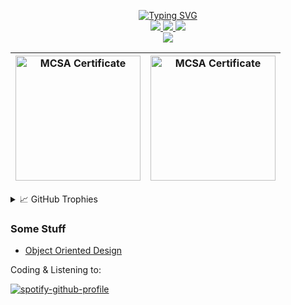 <p align="center">
	<a href="https://github.com/drkostas">
	    <img src="https://readme-typing-svg.demolab.com?font=Georgia&size=18&duration=2000&pause=100&multiline=true&width=500&height=80&lines=Zdravko+Zdravkov;Software+Engineer+%7C+.NET Enthusiast;Web+Development+%7C+Software+Development" alt="Typing SVG" />
	</a>
	<br/>

<a href="https://europa.eu/europass/eportfolio/api/eprofile/shared-profile/ce30f22f-3b4a-4a0d-afed-113eafd1419e?view=html">
    <img src="https://img.shields.io/badge/europass-CV-bc3df2?style=flat-square&logo=eu">
</a>  
<a href="https://www.linkedin.com/in/piromanabg/">
    <img src="https://img.shields.io/badge/-Linkedin-blue?style=flat-square&logo=linkedin">
</a>
<a href="mailto:zdr0@yahoo.com">
    <img src="https://img.shields.io/badge/-Email-bc3df2?style=flat-square&logo=yahoo&logoColor=white">
</a>

<br/> 

<a href="https://github.com/pirocorp">
    <img src="https://github-stats-alpha.vercel.app/api?username=pirocorp&cc=22272e&tc=37BCF6&ic=fff&bc=0000">
</a>

</p>

| <a href="https://softuni.bg/certificates/details/122857/7061e5d6"><img src="https://user-images.githubusercontent.com/34960418/205524752-cbf52180-2a41-4a0a-be17-5419b28d3bd5.png" alt="MCSA Certificate" width="200"/><a/> | <a href="https://www.credly.com/badges/8c4df249-b3ad-48c8-8640-ea6e12b8d560"><img src="https://user-images.githubusercontent.com/34960418/205523950-f16ef739-e365-460e-8237-d6d558ec5baf.png" alt="MCSA Certificate" width="200"/><a/>  |
| ------------- | ------------- |
	
<details>
<summary>📈 GitHub Trophies</summary>
<br>
	
<img align="center" src="https://github-profile-trophy.vercel.app/?username=pirocorp&rank=-C,-B&margin-w=48" alt="GitHub Trophies" />
	
</details>

	
### Some Stuff
	
- [Object Oriented Design](https://github.com/pirocorp/Object-Oriented-Design)

Coding & Listening to:
	
[![spotify-github-profile](https://spotify-github-profile.vercel.app/api/view?uid=11143588154&cover_image=true&theme=default&show_offline=false&background_color=121212)](https://github.com/kittinan/spotify-github-profile)

<!--
**pirocorp/pirocorp** is a ✨ _special_ ✨ repository because its `README.md` (this file) appears on your GitHub profile.

Here are some ideas to get you started:

- 🔭 I’m currently working on ...
- 🌱 I’m currently learning ...
- 👯 I’m looking to collaborate on ...
- 🤔 I’m looking for help with ...
- 💬 Ask me about ...
- 📫 How to reach me: ...
- 😄 Pronouns: ...
- ⚡ Fun fact: ...
-->
